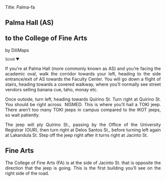 Title: Palma-fa

<section id='cover' class='cover active'>
<h1> Palma Hall (AS) <br><br>to the College of Fine Arts</h1>
<p align='justify'>by DiliMaps </p>
<small class='scroll'>Scroll ▼</small>
</section>

<section id='as'>
<p align='justify'>If you’re at Palma Hall (more commonly known as AS) and you’re facing the academic oval, walk the corridor towards your left, heading to the side entrance/exit of AS towards the Faculty Center. You will go down a flight of stairs, heading towards a covered walkway, where you’ll normally see street vendors selling banana cue, taho, monay etc.  
</p>
</section>

<section id='nismed'>
<p align='justify'>Once outside, turn left, heading towards Quirino St. Turn right at Quirino St. You should be right across  NISMED. This is where you’ll hail a TOKI jeep. There aren’t too many TOKI jeeps in campus compared to the IKOT jeeps, so wait patiently. 
</p>
</section>

<section id='our'>
<p align='justify'>The jeep will ply Quirino St., passing by the Office of the University Registrar (OUR), then turn right at Delos Santos St., before turning left again at Lakandula St. Step off the jeep right after it turns right at Jacinto St.
</p>
</section>

<section id='fa'>
<h1> Fine Arts </h1>
<p align='justify'> The College of Fine Arts (FA) is at the side of Jacinto St. that is opposite the direction that the jeep is going. This is the first building you’ll see on the right side of the road.
</p>
</section>

